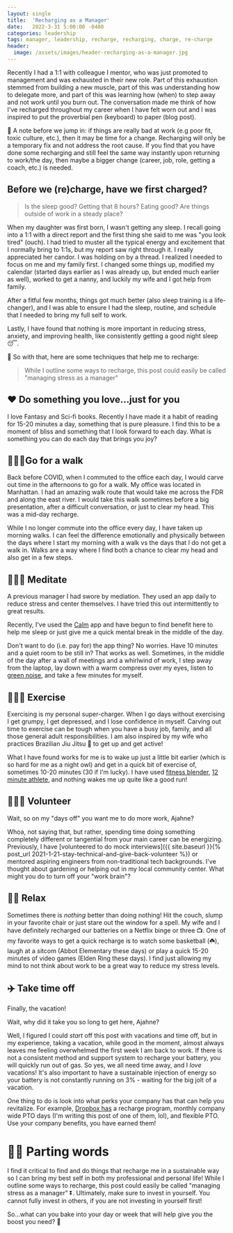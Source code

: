 ```yaml
---
layout: single
title:  'Recharging as a Manager'
date:   2022-3-31 5:00:00 -0400
categories: leadership
tags: manager, leadership, recharge, recharging, charge, re-charge
header:
  image: /assets/images/header-recharging-as-a-manager.jpg
---
```

Recently I had a 1:1 with colleague I mentor, who was just promoted to management and was exhausted in their new role. Part of this exhaustion stemmed from building a new muscle, part of this was understanding how to delegate more, and part of this was learning how (when) to step away and not work until you burn out. The conversation made me think of how I've recharged throughout my career when I have felt worn out and I was inspired to put the proverbial pen (keyboard) to paper (blog post).

📝 A note before we jump in: if things are really bad at work (e.g poor fit, toxic culture, etc.), then it may be time for a change. Recharging will only be a temporary fix and not address the root cause. If you find that you have done some recharging and still feel the same way instantly upon returning to work/the day, then maybe a bigger change (career, job, role, getting a coach, etc.) is needed.

## Before we (re)charge, have we first charged?
> Is the sleep good? Getting that 8 hours? Eating good? Are things outside of work in a steady place?

When my daughter was first born, I wasn't getting any sleep. I recall going into a 1:1 with a direct report and the first thing she said to me was "you look tired" (ouch).  I had tried to muster all the typical energy and excitement that I normally bring to 1:1s, but my report saw right through it. I really appreciated her candor. I was holding on by a thread. I realized I needed to focus on me and my family first. I changed some things up, modified my calendar (started days earlier as I was already up, but ended much earlier as well), worked to get a nanny, and luckily my wife and I got help from family.

After a fitful few months, things got much better (also sleep training is a life-changer), and I was able to ensure I had the sleep, routine, and schedule that I needed to bring my full self to work.

Lastly, I have found that nothing is more important in reducing stress, anxiety, and improving health, like consistently getting a good night sleep 😴.

🔌 So with that, here are some techniques that help me to recharge:


> While I outline some ways to recharge, this post could easily be called "managing stress as a manager"

## ❤️ Do something you love...just for you
I love Fantasy and Sci-fi books. Recently I have made it a habit of reading for 15-20 minutes a day, something that is pure pleasure. I find this to be a moment of bliss and something that I look forward to each day.  What is something you can do each day that brings you joy?

## 🚶🏾‍♀️Go for a walk
Back before COVID, when I commuted to the office each day, I would carve out time in the afternoons to go for a walk. My office was located in Manhattan. I had an amazing walk route that would take me across the FDR and along the east river. I would take this walk sometimes before a big presentation, after a difficult conversation, or just to clear my head. This was a mid-day recharge.

While I no longer commute into the office every day, I have taken up morning walks. I can feel the difference emotionally and physically between the days where I start my morning with a walk vs the days that I do not get a walk in. Walks are a way where I find both a chance to clear my head and also get in a few steps.   

## 🧘🏾‍♂️ Meditate
A previous manager I had swore by mediation. They used an app daily to reduce stress and center themselves. I have tried this out intermittently to great results.

Recently, I've used the [Calm](https://www.calm.com/) app and have begun to find benefit here to help me sleep or just give me a quick mental break in the middle of the day.

Don't want to do (i.e. pay for) the app thing? No worries. Have 10 minutes and a quiet room to be still in? That works as well. Sometimes, in the middle of the day after a wall of meetings and a whirlwind of work, I step away from the laptop, lay down with a warm compress over my eyes, listen to [green noise](https://www.youtube.com/watch?v=y9yhdPuP8QE), and take a few minutes for myself.

## 🏃🏽‍♂️ Exercise
Exercising is my personal super-charger. When I go days without exercising I get grumpy, I get depressed, and I lose confidence in myself. Carving out time to exercise can be tough when you have a busy job, family, and all those general adult responsibilities. I am also inspired by my wife who practices Brazilian Jiu Jitsu 🥋 to get up and get active!

What I have found works for me is to wake up just a little bit earlier (which is so hard for me as a night owl) and get in a quick bit of exercise of, sometimes 10-20 minutes (30 if I'm lucky). I have used [fitness blender](https://www.fitnessblender.com/videos), [12 minute athlete](https://www.12minuteathlete.com/app/), and nothing wakes me up quite like a good run!  

## 🙋🏾‍♀️ Volunteer
Wait, so on my "days off" you want me to do more work, Ajahne?

Whoa, not saying that, but rather, spending time doing something completely different or tangential from your main career can be energizing. Previously, I have [volunteered to do mock interviews]({{ site.baseurl }}{% post_url 2021-1-21-stay-technical-and-give-back-volunteer %}) or mentored aspiring engineers from non-traditional tech backgrounds. I've thought about gardening or helping out in my local community center.  What might you do to turn off your "work brain"?

## 🛀🏽 Relax
Sometimes there is *nothing* better than doing nothing! Hit the couch, slump in your favorite chair or just stare out the window for a spell. My wife and I have definitely recharged our batteries on a Netflix binge or three 📺. One of my favorite ways to get a quick recharge is to watch some basketball (☘️), laugh at a sitcom (Abbot Elementary these days) or play a quick 15-20 minutes of video games (Elden Ring these days). I find just allowing my mind to not think about work to be a great way to reduce my stress levels.

## ✈️ Take time off
Finally, the vacation!

Wait, why did it take you so long to get here, Ajahne?

Well, I figured I could _start_ off this post with vacations and time off, but in my experience, taking a vacation, while good in the moment, almost always leaves me feeling overwhelmed the first week I am back to work. If there is not a consistent method and support system to recharge your battery, you will quickly run out of gas. So yes, we all need time away, and I _love_ vacations! It's also important to have a sustainable injection of energy so your battery is not constantly running on 3% - waiting for the big jolt of a vacation.

One thing to do is look into what perks your company has that can help you revitalize. For example, [Dropbox has](https://jobs.dropbox.com/Benefits#:~:text=Our%20essential%20U.S.%20benefits%20include,options%20offered%20through%20Modern%20Health.) a recharge program, monthly company wide PTO days (I'm writing this post of one of them, lol), and flexible PTO. Use your company benefits, you have earned them!

# ✌🏾 Parting words
I find it critical to find and do things that recharge me in a sustainable way so I can bring my best self in both my professional and personal life! While I outline some ways to recharge, this post could easily be called "managing stress as a manager" ⏬. Ultimately, make sure to invest in yourself. You cannot fully invest in others, if you are not investing in yourself first!


So...what can you bake into your day or week that will help give you the boost you need? 🔋

